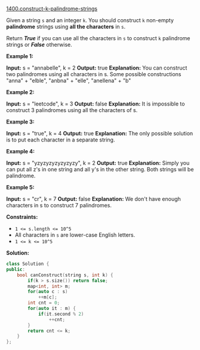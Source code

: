 [1400.construct-k-palindrome-strings](https://leetcode.com/problems/construct-k-palindrome-strings/)  

Given a string `s` and an integer `k`. You should construct `k` non-empty **palindrome** strings using **all the characters** in `s`.

Return _**True**_ if you can use all the characters in `s` to construct `k` palindrome strings or _**False**_ otherwise.

**Example 1:**

**Input:** s = "annabelle", k = 2
**Output:** true
**Explanation:** You can construct two palindromes using all characters in s.
Some possible constructions "anna" + "elble", "anbna" + "elle", "anellena" + "b"

**Example 2:**

**Input:** s = "leetcode", k = 3
**Output:** false
**Explanation:** It is impossible to construct 3 palindromes using all the characters of s.

**Example 3:**

**Input:** s = "true", k = 4
**Output:** true
**Explanation:** The only possible solution is to put each character in a separate string.

**Example 4:**

**Input:** s = "yzyzyzyzyzyzyzy", k = 2
**Output:** true
**Explanation:** Simply you can put all z's in one string and all y's in the other string. Both strings will be palindrome.

**Example 5:**

**Input:** s = "cr", k = 7
**Output:** false
**Explanation:** We don't have enough characters in s to construct 7 palindromes.

**Constraints:**

*   `1 <= s.length <= 10^5`
*   All characters in `s` are lower-case English letters.
*   `1 <= k <= 10^5`  



**Solution:**  

```cpp
class Solution {
public:
    bool canConstruct(string s, int k) {
        if(k > s.size()) return false;
        map<int, int> m;
        for(auto c : s)
            ++m[c];
        int cnt = 0;
        for(auto it : m) {
            if(it.second % 2)
                ++cnt;
        }
        return cnt <= k;
    }
};
```
      